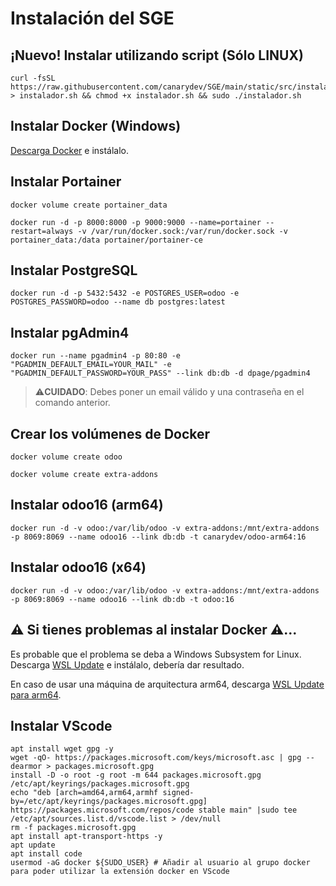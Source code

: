 # Instalación del SGE

## ¡Nuevo! Instalar utilizando script (Sólo LINUX)
```
curl -fsSL https://raw.githubusercontent.com/canarydev/SGE/main/static/src/instalador.sh > instalador.sh && chmod +x instalador.sh && sudo ./instalador.sh
```

## Instalar Docker (Windows)
[Descarga Docker](https://desktop.docker.com/win/main/amd64/Docker%20Desktop%20Installer.exe) e instálalo.

## Instalar Portainer
```
docker volume create portainer_data
```
```
docker run -d -p 8000:8000 -p 9000:9000 --name=portainer --restart=always -v /var/run/docker.sock:/var/run/docker.sock -v portainer_data:/data portainer/portainer-ce
```

## Instalar PostgreSQL
```
docker run -d -p 5432:5432 -e POSTGRES_USER=odoo -e POSTGRES_PASSWORD=odoo --name db postgres:latest
```

## Instalar pgAdmin4
```
docker run --name pgadmin4 -p 80:80 -e "PGADMIN_DEFAULT_EMAIL=YOUR_MAIL" -e "PGADMIN_DEFAULT_PASSWORD=YOUR_PASS" --link db:db -d dpage/pgadmin4
```
> ⚠️**CUIDADO**: Debes poner un email válido y una contraseña en el comando anterior.

## Crear los volúmenes de Docker
```
docker volume create odoo
```
```
docker volume create extra-addons
```

## Instalar odoo16 (arm64)
```
docker run -d -v odoo:/var/lib/odoo -v extra-addons:/mnt/extra-addons -p 8069:8069 --name odoo16 --link db:db -t canarydev/odoo-arm64:16
```

## Instalar odoo16 (x64)
```
docker run -d -v odoo:/var/lib/odoo -v extra-addons:/mnt/extra-addons -p 8069:8069 --name odoo16 --link db:db -t odoo:16
```

## ⚠️ Si tienes problemas al instalar Docker ⚠️...
Es probable que el problema se deba a Windows Subsystem for Linux. Descarga [WSL Update](https://wslstorestorage.blob.core.windows.net/wslblob/wsl_update_x64.msi) e instálalo, debería dar resultado.

En caso de usar una máquina de arquitectura arm64, descarga [WSL Update para arm64](https://wslstorestorage.blob.core.windows.net/wslblob/wsl_update_arm64.msi).

## Instalar VScode
```
apt install wget gpg -y
wget -qO- https://packages.microsoft.com/keys/microsoft.asc | gpg --dearmor > packages.microsoft.gpg
install -D -o root -g root -m 644 packages.microsoft.gpg /etc/apt/keyrings/packages.microsoft.gpg
echo "deb [arch=amd64,arm64,armhf signed-by=/etc/apt/keyrings/packages.microsoft.gpg] https://packages.microsoft.com/repos/code stable main" |sudo tee /etc/apt/sources.list.d/vscode.list > /dev/null
rm -f packages.microsoft.gpg
apt install apt-transport-https -y
apt update
apt install code
usermod -aG docker ${SUDO_USER} # Añadir al usuario al grupo docker para poder utilizar la extensión docker en VScode
```
